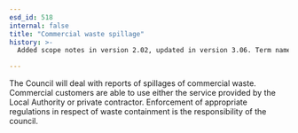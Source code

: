 ```yaml
---
esd_id: 518
internal: false
title: "Commercial waste spillage"
history: >-
  Added scope notes in version 2.02, updated in version 3.06. Term name changed from 'Commercial waste - spillage' to 'Refuse - commercial waste - spillage' in version 3.00. Name changed to 'Commerical waste spillage' in version 4.00.

---
```


The Council will deal with reports of spillages of commercial waste.  Commercial customers are able to use either the service provided by the Local Authority or private contractor. Enforcement of appropriate regulations in respect of waste containment is the responsibility of the council.

